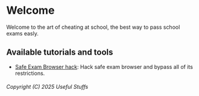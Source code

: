 # Welcome
Welcome to the art of cheating at school, the best way to pass school exams easly.

## Available tutorials and tools
- [Safe Exam Browser hack](https://github.com/school-cheating/SEBPatch/wiki/Instructions): Hack safe exam browser and bypass all of its restrictions.

###### Copyright (C) 2025 Useful Stuffs

